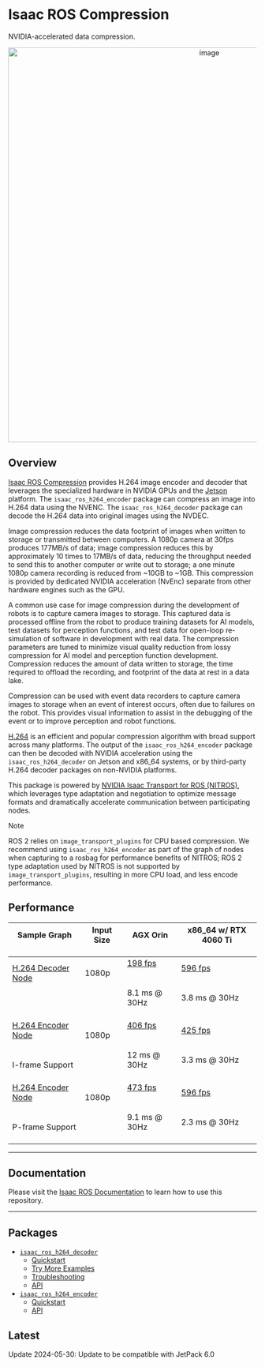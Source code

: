 # Isaac ROS Compression

NVIDIA-accelerated data compression.

<div align="center"><a class="reference internal image-reference" href="https://media.githubusercontent.com/media/NVIDIA-ISAAC-ROS/.github/main/resources/isaac_ros_docs/repositories_and_packages/isaac_ros_compression/isaac_ros_compression_nodegraph.png/"><img alt="image" src="https://media.githubusercontent.com/media/NVIDIA-ISAAC-ROS/.github/main/resources/isaac_ros_docs/repositories_and_packages/isaac_ros_compression/isaac_ros_compression_nodegraph.png/" width="800px"/></a></div>

## Overview

[Isaac ROS Compression](https://github.com/NVIDIA-ISAAC-ROS/isaac_ros_compression) provides H.264 image encoder
and decoder that leverages the specialized hardware in NVIDIA GPUs and the
[Jetson](https://developer.nvidia.com/embedded-computing) platform.
The `isaac_ros_h264_encoder` package can compress an image into H.264
data using the NVENC. The
`isaac_ros_h264_decoder` package can decode the H.264 data into
original images using the NVDEC.

Image compression reduces the data footprint of images when written to
storage or transmitted between computers. A 1080p camera at 30fps
produces 177MB/s of data; image compression reduces this by
approximately 10 times to 17MB/s of data, reducing the throughput needed
to send this to another computer or write out to storage; a one minute
1080p camera recording is reduced from ~10GB to ~1GB. This compression
is provided by dedicated NVIDIA acceleration (NvEnc) separate from
other hardware engines such as the GPU.

A common use case for image compression during the development of robots
is to capture camera images to storage. This captured data is processed
offline from the robot to produce training datasets for AI models, test
datasets for perception functions, and test data for open-loop
re-simulation of software in development with real data. The compression
parameters are tuned to minimize visual quality reduction from lossy
compression for AI model and perception function development.
Compression reduces the amount of data written to storage, the time
required to offload the recording, and footprint of the data at rest in
a data lake.

Compression can be used with event data recorders to capture camera
images to storage when an event of interest occurs, often due to
failures on the robot. This provides visual information to assist in the
debugging of the event or to improve perception and robot functions.

[H.264](https://en.wikipedia.org/wiki/Advanced_Video_Coding) is an
efficient and popular compression algorithm with broad support across
many platforms. The output of the `isaac_ros_h264_encoder` package can then
be decoded with NVIDIA acceleration using the
`isaac_ros_h264_decoder` on Jetson and x86_64 systems, or by
third-party H.264 decoder packages on non-NVIDIA platforms.

This package is powered by [NVIDIA Isaac Transport for ROS (NITROS)](https://developer.nvidia.com/blog/improve-perception-performance-for-ros-2-applications-with-nvidia-isaac-transport-for-ros/),
which leverages type adaptation and negotiation to optimize message
formats and dramatically accelerate communication between participating nodes.

> [!Note]
> ROS 2 relies on `image_transport_plugins` for CPU based compression.
> We recommend using `isaac_ros_h264_encoder` as part of the graph of
> nodes when capturing to a rosbag for performance benefits of NITROS;
> ROS 2 type adaptation used by NITROS is not supported by `image_transport_plugins`,
> resulting in more CPU load, and less encode performance.

## Performance

| Sample Graph<br/><br/>                                                                                                                                                                                                    | Input Size<br/><br/>      | AGX Orin<br/><br/>                                                                                                                                                          | x86_64 w/ RTX 4060 Ti<br/><br/>                                                                                                                                               |
|---------------------------------------------------------------------------------------------------------------------------------------------------------------------------------------------------------------------------|---------------------------|-----------------------------------------------------------------------------------------------------------------------------------------------------------------------------|-------------------------------------------------------------------------------------------------------------------------------------------------------------------------------|
| [H.264 Decoder Node](https://github.com/NVIDIA-ISAAC-ROS/isaac_ros_benchmark/blob/main/benchmarks/isaac_ros_h264_decoder_benchmark/scripts/isaac_ros_h264_decoder_node.py)<br/><br/><br/><br/>                            | 1080p<br/><br/><br/><br/> | [198 fps](https://github.com/NVIDIA-ISAAC-ROS/isaac_ros_benchmark/blob/main/results/isaac_ros_h264_decoder_node-agx_orin.json)<br/><br/><br/>8.1 ms @ 30Hz<br/><br/>        | [596 fps](https://github.com/NVIDIA-ISAAC-ROS/isaac_ros_benchmark/blob/main/results/isaac_ros_h264_decoder_node-nuc_4060ti.json)<br/><br/><br/>3.8 ms @ 30Hz<br/><br/>        |
| [H.264 Encoder Node](https://github.com/NVIDIA-ISAAC-ROS/isaac_ros_benchmark/blob/main/benchmarks/isaac_ros_h264_encoder_benchmark/scripts/isaac_ros_h264_encoder_iframe_node.py)<br/><br/><br/>I-frame Support<br/><br/> | 1080p<br/><br/><br/><br/> | [406 fps](https://github.com/NVIDIA-ISAAC-ROS/isaac_ros_benchmark/blob/main/results/isaac_ros_h264_encoder_iframe_node-agx_orin.json)<br/><br/><br/>12 ms @ 30Hz<br/><br/>  | [425 fps](https://github.com/NVIDIA-ISAAC-ROS/isaac_ros_benchmark/blob/main/results/isaac_ros_h264_encoder_iframe_node-nuc_4060ti.json)<br/><br/><br/>3.3 ms @ 30Hz<br/><br/> |
| [H.264 Encoder Node](https://github.com/NVIDIA-ISAAC-ROS/isaac_ros_benchmark/blob/main/benchmarks/isaac_ros_h264_encoder_benchmark/scripts/isaac_ros_h264_encoder_pframe_node.py)<br/><br/><br/>P-frame Support<br/><br/> | 1080p<br/><br/><br/><br/> | [473 fps](https://github.com/NVIDIA-ISAAC-ROS/isaac_ros_benchmark/blob/main/results/isaac_ros_h264_encoder_pframe_node-agx_orin.json)<br/><br/><br/>9.1 ms @ 30Hz<br/><br/> | [596 fps](https://github.com/NVIDIA-ISAAC-ROS/isaac_ros_benchmark/blob/main/results/isaac_ros_h264_encoder_pframe_node-nuc_4060ti.json)<br/><br/><br/>2.3 ms @ 30Hz<br/><br/> |

---

## Documentation

Please visit the [Isaac ROS Documentation](https://nvidia-isaac-ros.github.io/repositories_and_packages/isaac_ros_compression/index.html) to learn how to use this repository.

---

## Packages

* [`isaac_ros_h264_decoder`](https://nvidia-isaac-ros.github.io/repositories_and_packages/isaac_ros_compression/isaac_ros_h264_decoder/index.html)
  * [Quickstart](https://nvidia-isaac-ros.github.io/repositories_and_packages/isaac_ros_compression/isaac_ros_h264_decoder/index.html#quickstart)
  * [Try More Examples](https://nvidia-isaac-ros.github.io/repositories_and_packages/isaac_ros_compression/isaac_ros_h264_decoder/index.html#try-more-examples)
  * [Troubleshooting](https://nvidia-isaac-ros.github.io/repositories_and_packages/isaac_ros_compression/isaac_ros_h264_decoder/index.html#troubleshooting)
  * [API](https://nvidia-isaac-ros.github.io/repositories_and_packages/isaac_ros_compression/isaac_ros_h264_decoder/index.html#api)
* [`isaac_ros_h264_encoder`](https://nvidia-isaac-ros.github.io/repositories_and_packages/isaac_ros_compression/isaac_ros_h264_encoder/index.html)
  * [Quickstart](https://nvidia-isaac-ros.github.io/repositories_and_packages/isaac_ros_compression/isaac_ros_h264_encoder/index.html#quickstart)
  * [API](https://nvidia-isaac-ros.github.io/repositories_and_packages/isaac_ros_compression/isaac_ros_h264_encoder/index.html#api)

## Latest

Update 2024-05-30: Update to be compatible with JetPack 6.0
